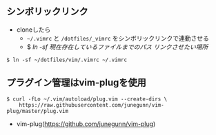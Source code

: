## シンボリックリンク
- cloneしたら
    - `~/.vimrc` と `/dotfiles/_vimrc` をシンボリックリンクで連動させる
    - $ _ln -sf 現在存在しているファイルまでのパス リンクさせたい場所_

```
$ ln -sf ~/dotfiles/vim/.vimrc ~/.vimrc
```

## プラグイン管理はvim-plugを使用
```
$ curl -fLo ~/.vim/autoload/plug.vim --create-dirs \
    https://raw.githubusercontent.com/junegunn/vim-plug/master/plug.vim
```

- vim-plug(https://github.com/junegunn/vim-plug)
